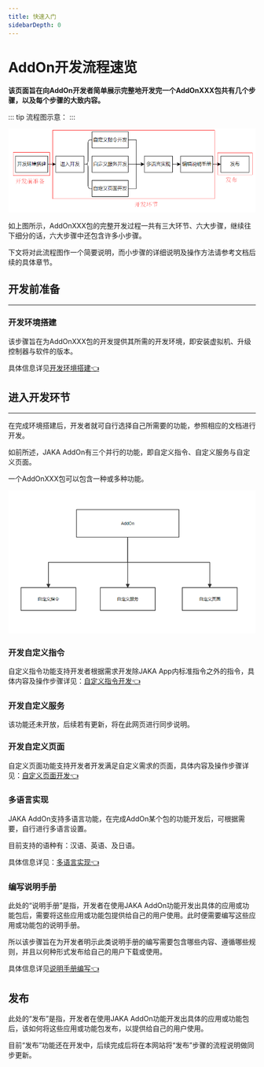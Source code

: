 ```yaml
---
title: 快速入门
sidebarDepth: 0
---
```


# AddOn开发流程速览

**该页面旨在向AddOn开发者简单展示完整地开发完一个AddOnXXX包共有几个步骤，以及每个步骤的大致内容。**

::: tip 流程图示意：
:::

<div align="center"><img width="1000"  src="../../../resource/ch/AddOn/QuickStart/QuickStart.png"/></div>

如上图所示，AddOnXXX包的完整开发过程一共有三大环节、六大步骤，继续往下细分的话，六大步骤中还包含许多小步骤。

下文将对此流程图作一个简要说明，而小步骤的详细说明及操作方法请参考文档后续的具体章节。

## 开发前准备
---

### 开发环境搭建
该步骤旨在为AddOnXXX包的开发提供其所需的开发环境，即安装虚拟机、升级控制器与软件的版本。

具体信息详见[开发环境搭建:point_left:](./environment.md)

<!-- * 通过制作 "[JAKA_Command:point_left:](./JAKA_Command.md)"学习自定义指令类型AddOn开发的基本流程和规则。
* 通过制作 "[JAKA_Serve:point_left:](./JAKA_Serve.md)"学习自定义服务类型AddOn开发的基本流程和规则。
* 通过制作 "[JAKA_web:point_left:](./JAKA_web.md)"学习自定义网页类型AddOn开发的基本流程和规则。 -->

## 进入开发环节
---

在完成环境搭建后，开发者就可自行选择自己所需要的功能，参照相应的文档进行开发。

如前所述，JAKA AddOn有三个并行的功能，即自定义指令、自定义服务与自定义页面。

一个AddOnXXX包可以包含一种或多种功能。

<div align="center"><img width="1000"  src="../../../resource/ch/AddOn/QuickStart/AddOn的组成.png"/></div>


### 开发自定义指令
自定义指令功能支持开发者根据需求开发除JAKA App内标准指令之外的指令，具体内容及操作步骤详见：[自定义指令开发:point_left:](./JAKA_Command.md)

### 开发自定义服务
该功能还未开放，后续若有更新，将在此网页进行同步说明。
### 开发自定义页面
自定义页面功能支持开发者开发满足自定义需求的页面，具体内容及操作步骤详见：[自定义页面开发:point_left:](./JAKA_web.md)
### 多语言实现
JAKA AddOn支持多语言功能，在完成AddOn某个包的功能开发后，可根据需要，自行进行多语言设置。

目前支持的语种有：汉语、英语、及日语。

具体信息详见：[多语言实现:point_left:](./multi-language.md)
### 编写说明手册
此处的“说明手册”是指，开发者在使用JAKA AddOn功能开发出具体的应用或功能包后，需要将这些应用或功能包提供给自己的用户使用。此时便需要编写这些应用或功能包的说明手册。

所以该步骤旨在为开发者明示此类说明手册的编写需要包含哪些内容、遵循哪些规则，并且以何种形式发布给自己的用户下载或使用。

具体信息详见[说明手册编写:point_left:](./userguide)

## 发布
此处的“发布”是指，开发者在使用JAKA AddOn功能开发出具体的应用或功能包后，该如何将这些应用或功能包发布，以提供给自己的用户使用。

目前“发布”功能还在开发中，后续完成后将在本网站将“发布”步骤的流程说明做同步更新。
